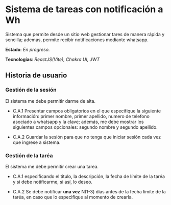 # Sistema de tareas con notificación a Wh
Sistema que permite desde un sitio web gestionar tares de manera rápida y sencilla; además, permite recibir notificaciones mediante whatsapp.

**Estado**: *En progreso.*

**Tecnologías**: *ReactJS(Vite), Chakra UI, JWT*

## Historia de usuario
### Gestión de la sesión
El sistema me debe permitir darme de alta.
- C.A.1 Presentar campos obligatorios en el que especifique la siguiente información: primer nombre, primer apellido, numero de telefono asociado a whatsapp y la clave; además, me debe mostrar los siguientes campos opcionales: segundo nombre y segundo apellido.

- C.A.2 Guardar la sesión para que no tenga que iniciar sesión cada vez que ingrese a sistema.

### Gestión de la taréa
El sistema me debe permitir crear una tarea.
- C.A.1 especificando el titulo, la descripción, la fecha de límite de la taréa y si debe notificarme, si así, lo deseo.

- C.A.2 Se debe notificar **una vez** N(1-3) días antes de la fecha límite de la taréa, en caso que lo especifique al momento de crearla.